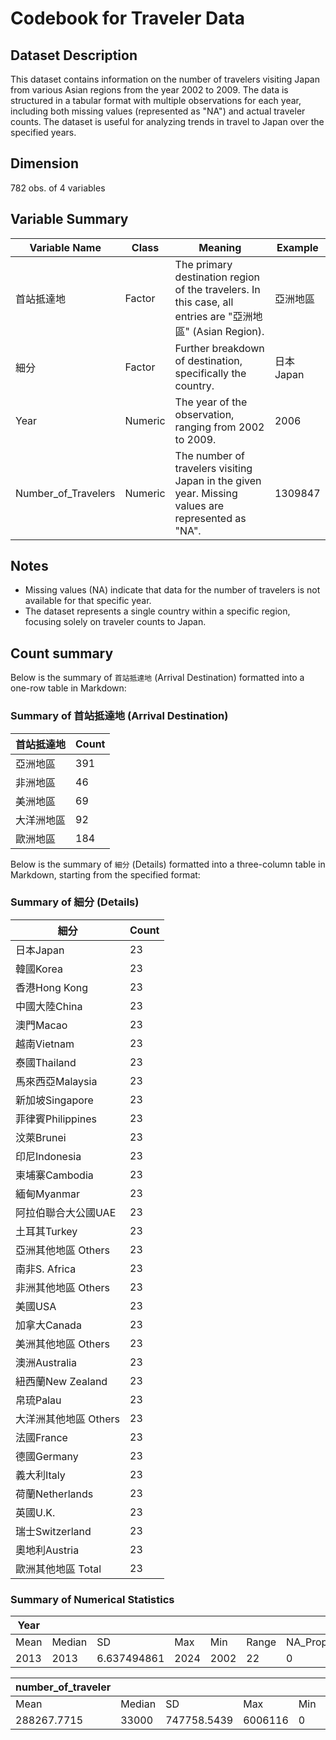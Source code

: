 # Codebook for Traveler Data

## Dataset Description
This dataset contains information on the number of travelers visiting Japan from various Asian regions from the year 2002 to 2009. The data is structured in a tabular format with multiple observations for each year, including both missing values (represented as "NA") and actual traveler counts. The dataset is useful for analyzing trends in travel to Japan over the specified years.

## Dimension

782 obs. of 4 variables

## Variable Summary

| Variable Name        | Class       | Meaning                                 | Example              |
|----------------------|-------------|-----------------------------------------|----------------------|
| 首站抵達地           | Factor | The primary destination region of the travelers. In this case, all entries are "亞洲地區" (Asian Region). | 亞洲地區              |
| 細分                 | Factor | Further breakdown of destination, specifically the country. | 日本Japan            |
| Year                 | Numeric     | The year of the observation, ranging from 2002 to 2009. | 2006                 |
| Number_of_Travelers  | Numeric     | The number of travelers visiting Japan in the given year. Missing values are represented as "NA". | 1309847              |

## Notes
- Missing values (NA) indicate that data for the number of travelers is not available for that specific year.
- The dataset represents a single country within a specific region, focusing solely on traveler counts to Japan.

## Count summary

Below is the summary of `首站抵達地` (Arrival Destination) formatted into a one-row table in Markdown:

### Summary of 首站抵達地 (Arrival Destination)

| 首站抵達地 | Count |
| --- | --- |
| 亞洲地區 | 391 |
| 非洲地區 | 46 |
| 美洲地區 | 69 |
| 大洋洲地區 | 92 |
| 歐洲地區 | 184 |


Below is the summary of `細分` (Details) formatted into a three-column table in Markdown, starting from the specified format:

### Summary of 細分 (Details)

| 細分 | Count |
| --- | --- |
| 日本Japan | 23 |
| 韓國Korea | 23 |
| 香港Hong Kong | 23 |
| 中國大陸China | 23 |
| 澳門Macao | 23 |
| 越南Vietnam | 23 |
| 泰國Thailand | 23 |
| 馬來西亞Malaysia | 23 |
| 新加坡Singapore | 23 |
| 菲律賓Philippines | 23 |
| 汶萊Brunei | 23 |
| 印尼Indonesia | 23 |
| 柬埔寨Cambodia | 23 |
| 緬甸Myanmar | 23 |
| 阿拉伯聯合大公國UAE | 23 |
| 土耳其Turkey | 23 |
| 亞洲其他地區 Others | 23 |
| 南非S. Africa | 23 |
| 非洲其他地區 Others | 23 |
| 美國USA | 23 |
| 加拿大Canada | 23 |
| 美洲其他地區 Others | 23 |
| 澳洲Australia | 23 |
| 紐西蘭New Zealand | 23 |
| 帛琉Palau | 23 |
| 大洋洲其他地區 Others | 23 |
| 法國France | 23 |
| 德國Germany | 23 |
| 義大利Italy | 23 |
| 荷蘭Netherlands | 23 |
| 英國U.K. | 23 |
| 瑞士Switzerland | 23 |
| 奧地利Austria | 23 |
| 歐洲其他地區 Total | 23 |


### Summary of Numerical Statistics

| Year |  |  |  |  |  |  |
| --- | --- | --- | --- | --- | --- | --- |
| Mean | Median | SD | Max | Min | Range | NA_Proportion |
| 2013 | 2013 | 6.637494861 | 2024 | 2002 | 22 | 0 |


| number_of_traveler |  |  |  |  |  |  |
| --- | --- | --- | --- | --- | --- | --- |
| Mean | Median | SD | Max | Min | Range | NA_Proportion |
| 288267.7715 | 33000 | 747758.5439 | 6006116 | 0 | 6006116 | 0.2109974425 |


